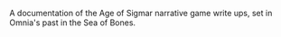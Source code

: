 A documentation of the Age of Sigmar narrative game write ups, set in Omnia's past in the Sea of Bones. 

